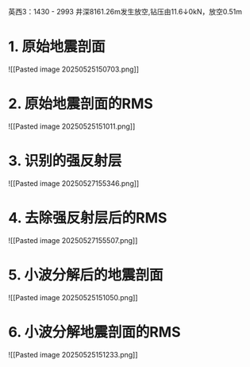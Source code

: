 英西3：1430 - 2993
井深8161.26m发生放空,钻压由11.6↓0kN，放空0.51m
# 1. 原始地震剖面
![[Pasted image 20250525150703.png]]

# 2. 原始地震剖面的RMS
![[Pasted image 20250525151011.png]]

# 3. 识别的强反射层
![[Pasted image 20250527155346.png]]

# 4. 去除强反射层后的RMS
![[Pasted image 20250527155507.png]]

# 5. 小波分解后的地震剖面
![[Pasted image 20250525151050.png]]

# 6. 小波分解地震剖面的RMS
![[Pasted image 20250525151233.png]]


